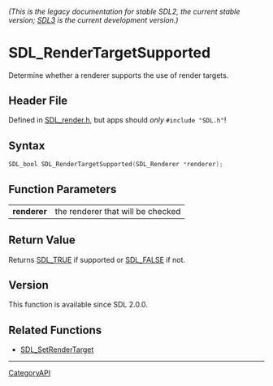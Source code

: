 ###### (This is the legacy documentation for stable SDL2, the current stable version; [SDL3](https://wiki.libsdl.org/SDL3/) is the current development version.)
# SDL_RenderTargetSupported

Determine whether a renderer supports the use of render targets.

## Header File

Defined in [SDL_render.h](https://github.com/libsdl-org/SDL/blob/SDL2/include/SDL_render.h), but apps should _only_ `#include "SDL.h"`!

## Syntax

```c
SDL_bool SDL_RenderTargetSupported(SDL_Renderer *renderer);

```

## Function Parameters

|                  |                                   |
| ---------------- | --------------------------------- |
| **renderer**     | the renderer that will be checked |

## Return Value

Returns [SDL_TRUE](SDL_TRUE) if supported or [SDL_FALSE](SDL_FALSE) if not.

## Version

This function is available since SDL 2.0.0.

## Related Functions

* [SDL_SetRenderTarget](SDL_SetRenderTarget)

----
[CategoryAPI](CategoryAPI)

